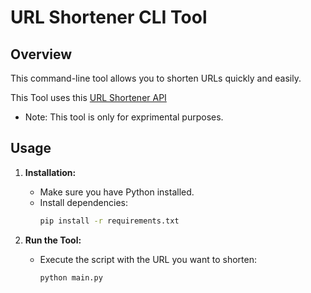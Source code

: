 # URL Shortener CLI Tool

## Overview

This command-line tool allows you to shorten URLs quickly and easily.

This Tool uses this [URL Shortener API](https://github.com/MikhailWahib/url-shortener-backend)

- Note: This tool is only for exprimental purposes.

## Usage

1. **Installation:**

   - Make sure you have Python installed.
   - Install dependencies:
     ```bash
     pip install -r requirements.txt
     ```

2. **Run the Tool:**
   - Execute the script with the URL you want to shorten:
     ```bash
     python main.py
     ```
